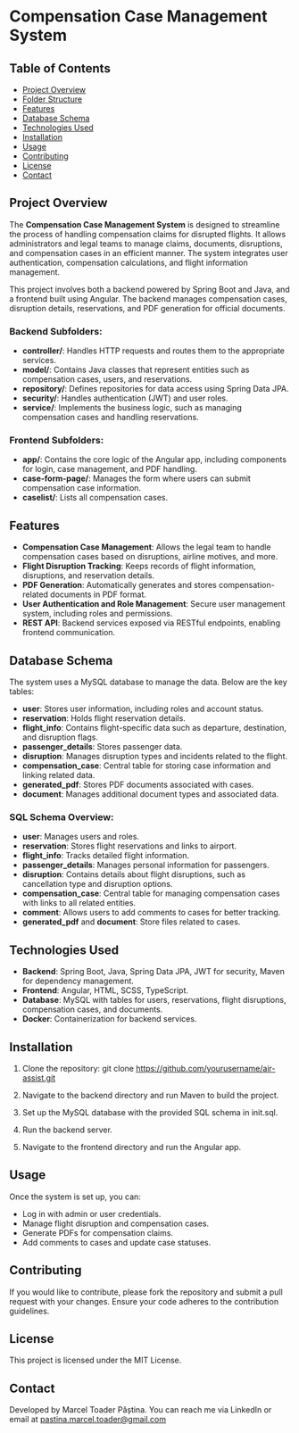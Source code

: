 
# Compensation Case Management System

## Table of Contents
- [Project Overview](#project-overview)
- [Folder Structure](#folder-structure)
- [Features](#features)
- [Database Schema](#database-schema)
- [Technologies Used](#technologies-used)
- [Installation](#installation)
- [Usage](#usage)
- [Contributing](#contributing)
- [License](#license)
- [Contact](#contact)

## Project Overview
The **Compensation Case Management System** is designed to streamline the process of handling compensation claims for disrupted flights. It allows administrators and legal teams to manage claims, documents, disruptions, and compensation cases in an efficient manner. The system integrates user authentication, compensation calculations, and flight information management.

This project involves both a backend powered by Spring Boot and Java, and a frontend built using Angular. The backend manages compensation cases, disruption details, reservations, and PDF generation for official documents.

### Backend Subfolders:
- **controller/**: Handles HTTP requests and routes them to the appropriate services.
- **model/**: Contains Java classes that represent entities such as compensation cases, users, and reservations.
- **repository/**: Defines repositories for data access using Spring Data JPA.
- **security/**: Handles authentication (JWT) and user roles.
- **service/**: Implements the business logic, such as managing compensation cases and handling reservations.

### Frontend Subfolders:
- **app/**: Contains the core logic of the Angular app, including components for login, case management, and PDF handling.
- **case-form-page/**: Manages the form where users can submit compensation case information.
- **caselist/**: Lists all compensation cases.

## Features
- **Compensation Case Management**: Allows the legal team to handle compensation cases based on disruptions, airline motives, and more.
- **Flight Disruption Tracking**: Keeps records of flight information, disruptions, and reservation details.
- **PDF Generation**: Automatically generates and stores compensation-related documents in PDF format.
- **User Authentication and Role Management**: Secure user management system, including roles and permissions.
- **REST API**: Backend services exposed via RESTful endpoints, enabling frontend communication.

## Database Schema
The system uses a MySQL database to manage the data. Below are the key tables:
- **user**: Stores user information, including roles and account status.
- **reservation**: Holds flight reservation details.
- **flight_info**: Contains flight-specific data such as departure, destination, and disruption flags.
- **passenger_details**: Stores passenger data.
- **disruption**: Manages disruption types and incidents related to the flight.
- **compensation_case**: Central table for storing case information and linking related data.
- **generated_pdf**: Stores PDF documents associated with cases.
- **document**: Manages additional document types and associated data.

### SQL Schema Overview:
- **user**: Manages users and roles.
- **reservation**: Stores flight reservations and links to airport.
- **flight_info**: Tracks detailed flight information.
- **passenger_details**: Manages personal information for passengers.
- **disruption**: Contains details about flight disruptions, such as cancellation type and disruption options.
- **compensation_case**: Central table for managing compensation cases with links to all related entities.
- **comment**: Allows users to add comments to cases for better tracking.
- **generated_pdf** and **document**: Store files related to cases.

## Technologies Used
- **Backend**: Spring Boot, Java, Spring Data JPA, JWT for security, Maven for dependency management.
- **Frontend**: Angular, HTML, SCSS, TypeScript.
- **Database**: MySQL with tables for users, reservations, flight disruptions, compensation cases, and documents.
- **Docker**: Containerization for backend services.

## Installation
1. Clone the repository:
   git clone https://github.com/yourusername/air-assist.git

2. Navigate to the backend directory and run Maven to build the project.
3. Set up the MySQL database with the provided SQL schema in init.sql.
4. Run the backend server.
5. Navigate to the frontend directory and run the Angular app.

## Usage
Once the system is set up, you can:
- Log in with admin or user credentials.
- Manage flight disruption and compensation cases.
- Generate PDFs for compensation claims.
- Add comments to cases and update case statuses.

## Contributing
If you would like to contribute, please fork the repository and submit a pull request with your changes. Ensure your code adheres to the contribution guidelines.

## License
This project is licensed under the MIT License.

## Contact
Developed by Marcel Toader Păștina.
You can reach me via LinkedIn or email at pastina.marcel.toader@gmail.com
